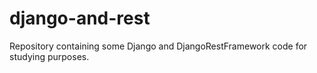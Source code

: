 # django-and-rest
Repository containing some Django and DjangoRestFramework code for studying purposes.
